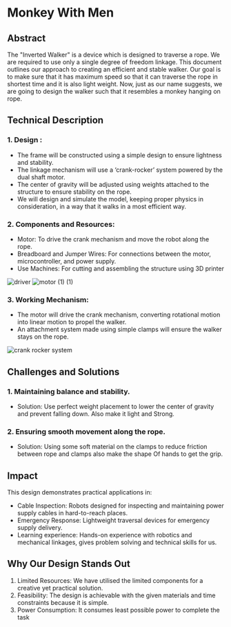 # Monkey With Men

## Abstract
The "Inverted Walker" is a device which is designed to traverse a rope. We are required to use only a single degree of freedom linkage. This document outlines our approach to creating an efficient and stable walker. Our goal is to make sure that it has maximum speed so that it can traverse the rope in shortest time and it is also light weight.
Now, just as our name suggests, we are going to design the walker such that it resembles a monkey hanging on rope.

## Technical Description
### 1.	Design :

* The frame will be constructed using a simple design to ensure lightness and stability.
* The linkage mechanism will use a ‘crank-rocker’ system powered by the dual shaft motor.
* The center of gravity will be adjusted using weights attached to the structure to ensure stability on the rope.
* We will design and simulate the model, keeping proper physics in consideration, in a way that it walks in a most efficient way.

### 2.	Components and Resources:

* Motor: To drive the crank mechanism and move the robot along the rope.
* Breadboard and Jumper Wires: For connections between the motor, microcontroller, and power supply.
* Use Machines: For cutting and assembling the structure using 3D printer
 
![driver](https://github.com/user-attachments/assets/299e86db-9466-4d55-8e34-8427d09a2ad2)
![motor (1) (1)](https://github.com/user-attachments/assets/b24e9e62-7374-4e41-bebb-9eaab875b9d6)

### 3.	Working Mechanism:

* The motor will drive the crank mechanism, converting rotational motion into linear motion to propel the walker.
* An attachment system made using simple clamps will ensure the walker stays on the rope.

 ![crank rocker system](https://github.com/user-attachments/assets/6e2e32b9-587e-419b-8add-02f76333955e)

## Challenges and Solutions
### 1.	Maintaining balance and stability.

* Solution: Use perfect weight placement to lower the center of gravity and prevent falling down. Also make it light and Strong.
### 2.	Ensuring smooth movement along the rope.

* Solution: Using some soft material on the clamps to reduce friction between rope and clamps also make the shape Of hands to get the grip.

## Impact
This design demonstrates practical applications in:
* Cable Inspection: Robots designed for inspecting and maintaining power supply cables in hard-to-reach places.
* Emergency Response: Lightweight traversal devices for emergency supply delivery.
* Learning experience: Hands-on experience with robotics and mechanical linkages, gives problem solving and technical skills for us.

## Why Our Design Stands Out
1.	Limited Resources: We have utilised the limited components for a creative yet practical solution.
2.	Feasibility: The design is achievable with the given materials and time constraints because it is simple.
3.	Power Consumption: It consumes least possible power to complete the task


